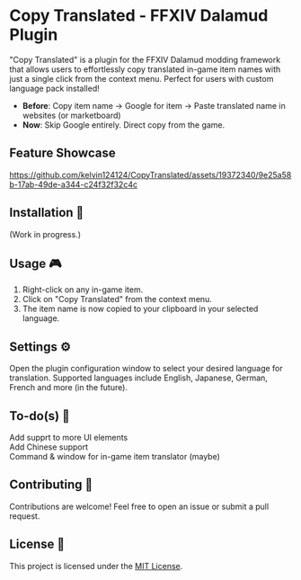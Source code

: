 # Copy Translated - FFXIV Dalamud Plugin

"Copy Translated" is a plugin for the FFXIV Dalamud modding framework that allows users to effortlessly copy translated in-game item names with just a single click from the context menu. Perfect for users with custom language pack installed!

  - **Before**: Copy item name -> Google for item -> Paste translated name in websites (or marketboard)
  - **Now**: Skip Google entirely. Direct copy from the game.

## Feature Showcase
https://github.com/kelvin124124/CopyTranslated/assets/19372340/9e25a58b-17ab-49de-a344-c24f32f32c4c

## Installation 🔧
(Work in progress.)

## Usage 🎮
1. Right-click on any in-game item.
2. Click on "Copy Translated" from the context menu.
3. The item name is now copied to your clipboard in your selected language.

## Settings ⚙️
Open the plugin configuration window to select your desired language for translation. Supported languages include 
English, Japanese, German, French and more (in the future).

## To-do(s) 🎯
Add supprt to more UI elements  
Add Chinese support  
Command & window for in-game item translator (maybe)  

## Contributing 🤝
Contributions are welcome! Feel free to open an issue or submit a pull request.

## License 📜
This project is licensed under the [MIT License](LICENSE).
